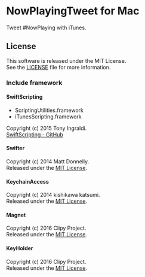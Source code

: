 # NowPlayingTweet for Mac
Tweet #NowPlaying with iTunes.

## License
This software is released under the MIT License.  
See the [LICENSE] file for more information.

### Include framework
#### SwiftScripting
- ScriptingUtilities.framework
- iTunesScripting.framework

Copyright (c) 2015 Tony Ingraldi.  
[SwiftScripting - GitHub]

#### Swifter
Copyright (c) 2014 Matt Donnelly.  
Released under the [MIT License][Swifter-License].

#### KeychainAccess
Copyright (c) 2014 kishikawa katsumi.  
Released under the [MIT License][KeychainAccess-License].

#### Magnet
Copyright (c) 2016 Clipy Project.  
Released under the [MIT License][Magnet-License].

#### KeyHolder
Copyright (c) 2016 Clipy Project.  
Released under the [MIT License][KeyHolder-License].

[LICENSE]: https://github.com/kPherox/NowPlayingTweet/blob/master/LICENSE.txt
[SwiftScripting - GitHub]: https://github.com/tingraldi/SwiftScripting
[Swifter-License]: https://github.com/kPherox/Swifter/blob/master/LICENSE
[KeychainAccess-License]: https://github.com/kishikawakatsumi/KeychainAccess/blog/master/LICENSE
[Magnet-License]: https://github.com/Clipy/Magnet/blob/master/LICENSE
[KeyHolder-License]: https://github.com/Clipy/KeyHolder/blob/master/LICENSE

